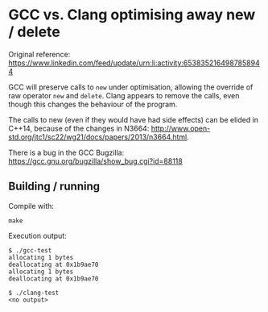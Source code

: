 GCC vs. Clang optimising away new / delete
==========================================

Original reference: https://www.linkedin.com/feed/update/urn:li:activity:6538352164987858944

GCC will preserve calls to `new` under optimisation, allowing the override of
raw operator `new` and `delete`. Clang appears to remove the calls, even though
this changes the behaviour of the program.

The calls to new (even if they would have had side effects) can be elided in
C++14, because of the changes in N3664:
http://www.open-std.org/jtc1/sc22/wg21/docs/papers/2013/n3664.html.

There is a bug in the GCC Bugzilla:
https://gcc.gnu.org/bugzilla/show_bug.cgi?id=88118


Building / running
------------------

Compile with:

```
make
```

Execution output:

```
$ ./gcc-test
allocating 1 bytes
deallocating at 0x1b9ae70
allocating 1 bytes
deallocating at 0x1b9ae70

$ ./clang-test
<no output>
```
